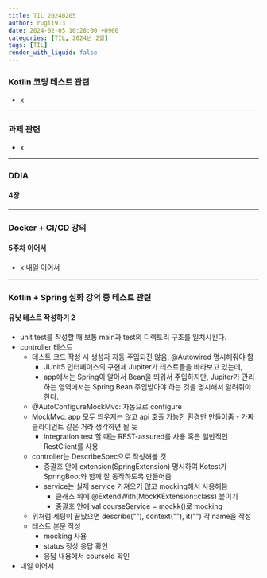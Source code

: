 ```yaml
---
title: TIL 20240205
author: rugii913
date: 2024-02-05 10:28:00 +0900
categories: [TIL, 2024년 2월]
tags: [TIL]
render_with_liquid: false
---
```


### Kotlin 코딩 테스트 관련
- x

---

### 과제 관련

- x

---

### DDIA

#### 4장

---

### Docker + CI/CD 강의

#### 5주차 이어서

- x 내일 이어서

---

### Kotlin + Spring 심화 강의 중 테스트 관련

#### 유닛 테스트 작성하기 2
- unit test를 작성할 때 보통 main과 test의 디렉토리 구조를 일치시킨다.
- controller 테스트
  - 테스트 코드 작성 시 생성자 자동 주입되진 않음, @Autowired 명시해줘야 함
    - JUnit5 인터페이스의 구현체 Jupiter가 테스트들을 바라보고 있는데, 
    - app에서는 Spring이 알아서 Bean을 띄워서 주입하지만, Jupiter가 관리하는 영역에서는 Spring Bean 주입받아야 하는 것을 명시해서 알려줘야 한다.
  - @AutoConfigureMockMvc: 자동으로 configure
  - MockMvc: app 모두 띄우지는 않고 api 호출 가능한 환경만 만들어줌 - 가짜 클라이언트 같은 거라 생각하면 될 듯
    - integration test 할 때는 REST-assured를 사용 혹은 일반적인 RestClient를 사용
  - controller는 DescribeSpec으로 작성해볼 것
    - 중괄호 안에 extension(SpringExtension) 명시하여 Kotest가 SpringBoot와 함께 잘 동작하도록 만들어줌
    - service는 실제 service 가져오기 않고 mocking해서 사용해봄
      - 클래스 위에 @ExtendWith(MockKExtension::class) 붙이기
      - 중괄호 안에 val courseService = mockk<CourseService>()로 mocking
  - 위처럼 세팅이 끝났으면 describe(""), context(""), it("") 각 name을 작성
  - 테스트 본문 작성
    - mocking 사용
    - status 정상 응답 확인
    - 응답 내용에서 courseId 확인
- 내일 이어서

